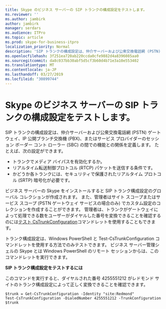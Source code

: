 ```yaml
---
title: Skype のビジネス サーバーの SIP トランクの構成設定をテストします。
ms.reviewer: ''
ms.author: jambirk
author: jambirk
manager: serdars
ms.audience: ITPro
ms.topic: article
ms.prod: skype-for-business-itpro
localization_priority: Normal
description: 'SIP トランクの構成設定は、仲介サーバーおよび公衆交換電話網 (PSTN) ゲートウェイ、IP 公開ブランチ交換機 (PBX)、またはサービス プロバイダーのセッション ボーダー コント ローラー (SBC) の間での機能との関係を定義します。 '
ms.openlocfilehash: 3f251ea720ab220ccda0cfe9882d4a8396085aa0
ms.sourcegitcommit: da8c037bb30abf5d5cf3b60d4b71e3a10e553402
ms.translationtype: MT
ms.contentlocale: ja-JP
ms.lasthandoff: 03/27/2019
ms.locfileid: "30899744"
---
```

# <a name="test-sip-trunk-configuration-settings-in-skype-for-business-server"></a>Skype のビジネス サーバーの SIP トランクの構成設定をテストします。

SIP トランクの構成設定は、仲介サーバーおよび公衆交換電話網 (PSTN) ゲートウェイ、IP 公開ブランチ交換機 (PBX)、またはサービス プロバイダーのセッション ボーダー コント ローラー (SBC) の間での機能との関係を定義します。 たとえば、次の設定ができます。

- トランクでメディア バイパスを有効化するか。
- リアルタイム転送制御プロトコル (RTCP) パケットを送信する条件です。
- かどうか各トランクには、セキュリティで保護されたリアルタイム プロトコル (SRTP) 暗号化が必要です。

ビジネス サーバーの Skype をインストールすると SIP トランク構成設定のグローバル コレクションが作成されます。 また、管理者はサイト スコープまたはサービス スコープ (PSTN ゲートウェイ サービスの場合のみ) でカスタム設定のコレクションを作成することができます。 管理者は、トランクがゲートウェイによって処理できる数をユーザーがダイヤルした番号を変換できることを確認するのには[テスト CsTrunkConfiguration](https://docs.microsoft.com/en-us/powershell/module/skype/Test-CsTrunkConfiguration)コマンドレットを使用することもできます。

トランク構成設定は、Windows PowerShell と Test-CsTrunkConfiguration コマンドレットを使用する方法でのみテストできます。 ビジネス サーバー管理シェルの Skype とは Windows PowerShell のリモート セッションからは、このコマンドレットを実行できます。 

**SIP トランク構成設定をテストするには**

このコマンドを実行すると、ダイヤルされた番号 4255551212 がレドモンド サイトのトランク構成設定によって正しく変換できることを確認できます。

```
$trunk = Get-CsTrunkConfiguration -Identity "site:Redmond"
Test-CsTrunkConfiguration -DialedNumber 4255551212 -TrunkConfiguration $trunk
```

